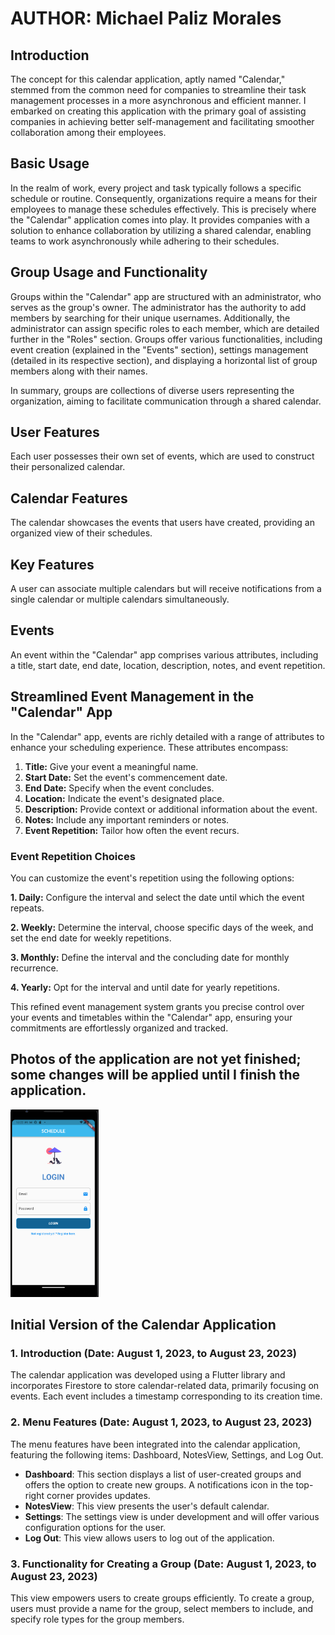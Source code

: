# AUTHOR: Michael Paliz Morales

## Introduction
The concept for this calendar application, aptly named "Calendar," stemmed from the common need for companies to streamline their task management processes in a more asynchronous and efficient manner. I embarked on creating this application with the primary goal of assisting companies in achieving better self-management and facilitating smoother collaboration among their employees.

## Basic Usage
In the realm of work, every project and task typically follows a specific schedule or routine. Consequently, organizations require a means for their employees to manage these schedules effectively. This is precisely where the "Calendar" application comes into play. It provides companies with a solution to enhance collaboration by utilizing a shared calendar, enabling teams to work asynchronously while adhering to their schedules.

## Group Usage and Functionality
Groups within the "Calendar" app are structured with an administrator, who serves as the group's owner. The administrator has the authority to add members by searching for their unique usernames. Additionally, the administrator can assign specific roles to each member, which are detailed further in the "Roles" section. Groups offer various functionalities, including event creation (explained in the "Events" section), settings management (detailed in its respective section), and displaying a horizontal list of group members along with their names.

In summary, groups are collections of diverse users representing the organization, aiming to facilitate communication through a shared calendar.

## User Features
Each user possesses their own set of events, which are used to construct their personalized calendar.

## Calendar Features
The calendar showcases the events that users have created, providing an organized view of their schedules.

## Key Features
A user can associate multiple calendars but will receive notifications from a single calendar or multiple calendars simultaneously.

## Events
An event within the "Calendar" app comprises various attributes, including a title, start date, end date, location, description, notes, and event repetition.

## Streamlined Event Management in the "Calendar" App

In the "Calendar" app, events are richly detailed with a range of attributes to enhance your scheduling experience. These attributes encompass:

1. **Title:** Give your event a meaningful name.
2. **Start Date:** Set the event's commencement date.
3. **End Date:** Specify when the event concludes.
4. **Location:** Indicate the event's designated place.
5. **Description:** Provide context or additional information about the event.
6. **Notes:** Include any important reminders or notes.
7. **Event Repetition:** Tailor how often the event recurs.

### Event Repetition Choices

You can customize the event's repetition using the following options:

**1. Daily:** Configure the interval and select the date until which the event repeats.

**2. Weekly:** Determine the interval, choose specific days of the week, and set the end date for weekly repetitions.

**3. Monthly:** Define the interval and the concluding date for monthly recurrence.

**4. Yearly:** Opt for the interval and until date for yearly repetitions.

This refined event management system grants you precise control over your events and timetables within the "Calendar" app, ensuring your commitments are effortlessly organized and tracked.


## Photos of the application are not yet finished; some changes will be applied until I finish the application.

<img src="Screenshot from 2023-11-14 22-22-22.png" alt="Alt text" height="300">



## Initial Version of the Calendar Application
### 1. Introduction (Date: August 1, 2023, to August 23, 2023)
The calendar application was developed using a Flutter library and incorporates Firestore to store calendar-related data, primarily focusing on events. Each event includes a timestamp corresponding to its creation time.

### 2. Menu Features (Date: August 1, 2023, to August 23, 2023)
The menu features have been integrated into the calendar application, featuring the following items: Dashboard, NotesView, Settings, and Log Out.

- **Dashboard**: This section displays a list of user-created groups and offers the option to create new groups. A notifications icon in the top-right corner provides updates.
- **NotesView**: This view presents the user's default calendar.
- **Settings**: The settings view is under development and will offer various configuration options for the user.
- **Log Out**: This view allows users to log out of the application.

### 3. Functionality for Creating a Group (Date: August 1, 2023, to August 23, 2023)
This view empowers users to create groups efficiently. To create a group, users must provide a name for the group, select members to include, and specify role types for the group members.
